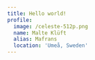 ```yaml
---
title: Hello world!
profile:
  image: /celeste-512p.png
  name: Malte Klüft
  alias: Mafrans
  location: 'Umeå, Sweden'
---
```



